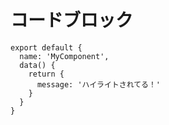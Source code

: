 # コードブロック

```js{5}
export default {
  name: 'MyComponent',
  data() {
    return {
      message: 'ハイライトされてる！'
    }
  }
}
```
